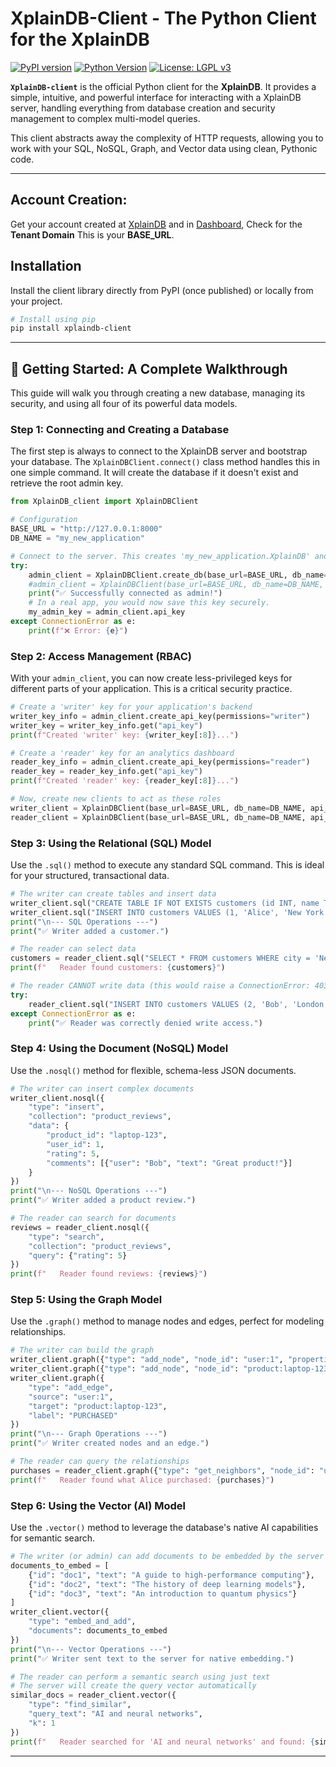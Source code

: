 # XplainDB-Client - The Python Client for the XplainDB
[![PyPI version](https://img.shields.io/pypi/v/XplainDB-client.svg)](https://pypi.python.org/pypi/XplainDB-client)
[![Python Version](https://img.shields.io/badge/python-3.8+-blue.svg)](https://www.python.org/downloads/)
[![License: LGPL v3](https://img.shields.io/badge/License-LGPL_v3-blue.svg)](https://www.gnu.org/licenses/lgpl-3.0)

**`XplainDB-client`** is the official Python client for the **XplainDB**. It provides a simple, intuitive, and powerful interface for interacting with a XplainDB server, handling everything from database creation and security management to complex multi-model queries.

This client abstracts away the complexity of HTTP requests, allowing you to work with your SQL, NoSQL, Graph, and Vector data using clean, Pythonic code.

---
## Account Creation:
Get your account created at [XplainDB](https://xplaindb.xplainnn.com/signup/) and in [Dashboard](https://xplaindb.xplainnn.com/dashboard/), Check for the **Tenant Domain**
This is your **BASE_URL**.
## Installation

Install the client library directly from PyPI (once published) or locally from your project.

```bash
# Install using pip
pip install xplaindb-client
````

-----

## 📖 Getting Started: A Complete Walkthrough

This guide will walk you through creating a new database, managing its security, and using all four of its powerful data models.

### Step 1: Connecting and Creating a Database

The first step is always to connect to the XplainDB server and bootstrap your database. The `XplainDBClient.connect()` class method handles this in one simple command. It will create the database if it doesn't exist and retrieve the root admin key.

```python
from XplainDB_client import XplainDBClient

# Configuration
BASE_URL = "http://127.0.0.1:8000"
DB_NAME = "my_new_application"

# Connect to the server. This creates 'my_new_application.XplainDB' and gets the admin key.
try:
    admin_client = XplainDBClient.create_db(base_url=BASE_URL, db_name=DB_NAME)
    #admin_client = XplainDBClient(base_url=BASE_URL, db_name=DB_NAME, api_key=API_KEY) if the database #already exists
    print("✅ Successfully connected as admin!")
    # In a real app, you would now save this key securely.
    my_admin_key = admin_client.api_key
except ConnectionError as e:
    print(f"❌ Error: {e}")
```

### Step 2: Access Management (RBAC)

With your `admin_client`, you can now create less-privileged keys for different parts of your application. This is a critical security practice.

```python
# Create a 'writer' key for your application's backend
writer_key_info = admin_client.create_api_key(permissions="writer")
writer_key = writer_key_info.get("api_key")
print(f"Created 'writer' key: {writer_key[:8]}...")

# Create a 'reader' key for an analytics dashboard
reader_key_info = admin_client.create_api_key(permissions="reader")
reader_key = reader_key_info.get("api_key")
print(f"Created 'reader' key: {reader_key[:8]}...")

# Now, create new clients to act as these roles
writer_client = XplainDBClient(base_url=BASE_URL, db_name=DB_NAME, api_key=writer_key)
reader_client = XplainDBClient(base_url=BASE_URL, db_name=DB_NAME, api_key=reader_key)
```

### Step 3: Using the Relational (SQL) Model

Use the `.sql()` method to execute any standard SQL command. This is ideal for your structured, transactional data.

```python
# The writer can create tables and insert data
writer_client.sql("CREATE TABLE IF NOT EXISTS customers (id INT, name TEXT, city TEXT)")
writer_client.sql("INSERT INTO customers VALUES (1, 'Alice', 'New York')")
print("\n--- SQL Operations ---")
print("✅ Writer added a customer.")

# The reader can select data
customers = reader_client.sql("SELECT * FROM customers WHERE city = 'New York'")
print(f"   Reader found customers: {customers}")

# The reader CANNOT write data (this would raise a ConnectionError: 403 Forbidden)
try:
    reader_client.sql("INSERT INTO customers VALUES (2, 'Bob', 'London')")
except ConnectionError as e:
    print("✅ Reader was correctly denied write access.")
```

### Step 4: Using the Document (NoSQL) Model

Use the `.nosql()` method for flexible, schema-less JSON documents.

```python
# The writer can insert complex documents
writer_client.nosql({
    "type": "insert",
    "collection": "product_reviews",
    "data": {
        "product_id": "laptop-123",
        "user_id": 1,
        "rating": 5,
        "comments": [{"user": "Bob", "text": "Great product!"}]
    }
})
print("\n--- NoSQL Operations ---")
print("✅ Writer added a product review.")

# The reader can search for documents
reviews = reader_client.nosql({
    "type": "search",
    "collection": "product_reviews",
    "query": {"rating": 5}
})
print(f"   Reader found reviews: {reviews}")
```

### Step 5: Using the Graph Model

Use the `.graph()` method to manage nodes and edges, perfect for modeling relationships.

```python
# The writer can build the graph
writer_client.graph({"type": "add_node", "node_id": "user:1", "properties": {"name": "Alice"}})
writer_client.graph({"type": "add_node", "node_id": "product:laptop-123", "properties": {"price": 1200}})
writer_client.graph({
    "type": "add_edge",
    "source": "user:1",
    "target": "product:laptop-123",
    "label": "PURCHASED"
})
print("\n--- Graph Operations ---")
print("✅ Writer created nodes and an edge.")

# The reader can query the relationships
purchases = reader_client.graph({"type": "get_neighbors", "node_id": "user:1"})
print(f"   Reader found what Alice purchased: {purchases}")
```

### Step 6: Using the Vector (AI) Model

Use the `.vector()` method to leverage the database's native AI capabilities for semantic search.

```python
# The writer (or admin) can add documents to be embedded by the server
documents_to_embed = [
    {"id": "doc1", "text": "A guide to high-performance computing"},
    {"id": "doc2", "text": "The history of deep learning models"},
    {"id": "doc3", "text": "An introduction to quantum physics"}
]
writer_client.vector({
    "type": "embed_and_add",
    "documents": documents_to_embed
})
print("\n--- Vector Operations ---")
print("✅ Writer sent text to the server for native embedding.")

# The reader can perform a semantic search using just text
# The server will create the query vector automatically
similar_docs = reader_client.vector({
    "type": "find_similar",
    "query_text": "AI and neural networks",
    "k": 1
})
print(f"   Reader searched for 'AI and neural networks' and found: {similar_docs}")
```

-----